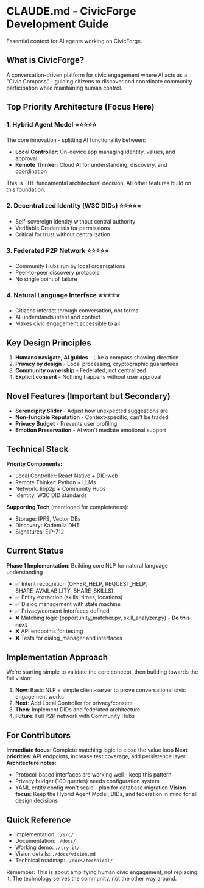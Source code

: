 # CLAUDE.md - CivicForge Development Guide

Essential context for AI agents working on CivicForge.

## What is CivicForge?

A conversation-driven platform for civic engagement where AI acts as a "Civic Compass" - guiding citizens to discover and coordinate community participation while maintaining human control.

## Top Priority Architecture (Focus Here)

### 1. Hybrid Agent Model ⭐⭐⭐⭐⭐
The core innovation - splitting AI functionality between:
- **Local Controller**: On-device app managing identity, values, and approval
- **Remote Thinker**: Cloud AI for understanding, discovery, and coordination

This is THE fundamental architectural decision. All other features build on this foundation.

### 2. Decentralized Identity (W3C DIDs) ⭐⭐⭐⭐⭐
- Self-sovereign identity without central authority
- Verifiable Credentials for permissions
- Critical for trust without centralization

### 3. Federated P2P Network ⭐⭐⭐⭐⭐
- Community Hubs run by local organizations
- Peer-to-peer discovery protocols
- No single point of failure

### 4. Natural Language Interface ⭐⭐⭐⭐⭐
- Citizens interact through conversation, not forms
- AI understands intent and context
- Makes civic engagement accessible to all

## Key Design Principles

1. **Humans navigate, AI guides** - Like a compass showing direction
2. **Privacy by design** - Local processing, cryptographic guarantees
3. **Community ownership** - Federated, not centralized
4. **Explicit consent** - Nothing happens without user approval

## Novel Features (Important but Secondary)

- **Serendipity Slider** - Adjust how unexpected suggestions are
- **Non-fungible Reputation** - Context-specific, can't be traded
- **Privacy Budget** - Prevents user profiling
- **Emotion Preservation** - AI won't mediate emotional support

## Technical Stack

**Priority Components:**
- Local Controller: React Native + DID:web
- Remote Thinker: Python + LLMs
- Network: libp2p + Community Hubs
- Identity: W3C DID standards

**Supporting Tech** (mentioned for completeness):
- Storage: IPFS, Vector DBs
- Discovery: Kademlia DHT
- Signatures: EIP-712

## Current Status

**Phase 1 Implementation**: Building core NLP for natural language understanding
- ✅ Intent recognition (OFFER_HELP, REQUEST_HELP, SHARE_AVAILABILITY, SHARE_SKILLS)
- ✅ Entity extraction (skills, times, locations) 
- ✅ Dialog management with state machine
- ✅ Privacy/consent interfaces defined
- ❌ Matching logic (opportunity_matcher.py, skill_analyzer.py) - **Do this next**
- ❌ API endpoints for testing
- ❌ Tests for dialog_manager and interfaces

## Implementation Approach

We're starting simple to validate the core concept, then building towards the full vision:
1. **Now**: Basic NLP + simple client-server to prove conversational civic engagement works
2. **Next**: Add Local Controller for privacy/consent
3. **Then**: Implement DIDs and federated architecture
4. **Future**: Full P2P network with Community Hubs

## For Contributors

**Immediate focus**: Complete matching logic to close the value loop
**Next priorities**: API endpoints, increase test coverage, add persistence layer
**Architecture notes**: 
- Protocol-based interfaces are working well - keep this pattern
- Privacy budget (100 queries) needs configuration system
- YAML entity config won't scale - plan for database migration
**Vision focus**: Keep the Hybrid Agent Model, DIDs, and federation in mind for all design decisions

## Quick Reference

- Implementation: `./src/`
- Documentation: `./docs/`
- Working demo: `./try-it/`
- Vision details: `./docs/vision.md`
- Technical roadmap: `./docs/technical/`

Remember: This is about amplifying human civic engagement, not replacing it. The technology serves the community, not the other way around.